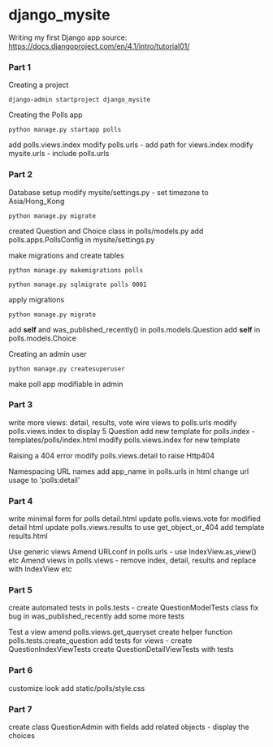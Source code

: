 # django_mysite
Writing my first Django app
source: https://docs.djangoproject.com/en/4.1/intro/tutorial01/

### Part 1
Creating a project

`django-admin startproject django_mysite`

Creating the Polls app

`python manage.py startapp polls`

add polls.views.index
modify polls.urls - add path for views.index
modify mysite.urls - include polls.urls

### Part 2
Database setup
modify mysite/settings.py - set timezone to Asia/Hong_Kong

`python manage.py migrate`

created Question and Choice class in polls/models.py
add polls.apps.PollsConfig in mysite/settings.py

make migrations and create tables 

`python manage.py makemigrations polls`

`python manage.py sqlmigrate polls 0001`

apply migrations

`python manage.py migrate`

add __self__ and was_published_recently() in polls.models.Question
add __self__ in polls.models.Choice

Creating an admin user

`python manage.py createsuperuser`

make poll app modifiable in admin

### Part 3
write more views: detail, results, vote
wire views to polls.urls
modify polls.views.index to display 5 Question
add new template for polls.index - templates/polls/index.html
modify polls.views.index for new template

Raising a 404 error
modify polls.views.detail to raise Http404

Namespacing URL names
add app_name in polls.urls
in html change url usage to 'polls:detail'

### Part 4
write minimal form for polls detail.html
update polls.views.vote for modified detail html
update polls.views.results to use get_object_or_404
add template results.html

Use generic views
Amend URLconf in polls.urls - use IndexView.as_view() etc
Amend views in polls.views - remove index, detail, results and replace with IndexView etc

### Part 5
create automated tests in polls.tests - create QuestionModelTests class
fix bug in was_published_recently
add some more tests

Test a view
amend polls.views.get_queryset
create helper function polls.tests.create_question
add tests for views - create QuestionIndexViewTests
create QuestionDetailViewTests with tests

### Part 6
customize look
add static/polls/style.css

### Part 7
create class QuestionAdmin with fields
add related objects - display the choices